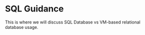 SQL Guidance
============

This is where we will discuss SQL Database vs VM-based relational database usage.
